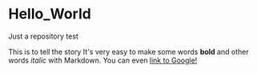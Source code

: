 # Hello_World
Just a repository test

This is to tell the story
It's very easy to make some words **bold** and other words *italic* with Markdown. You can even [link to Google!](http://google.com)
